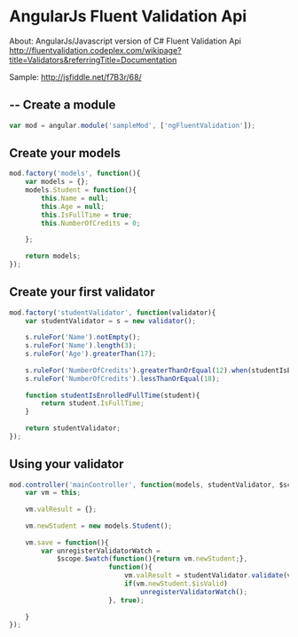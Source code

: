AngularJs Fluent Validation Api
=========================

About: 
AngularJs/Javascript version of C# Fluent Validation Api
http://fluentvalidation.codeplex.com/wikipage?title=Validators&referringTitle=Documentation

Sample:
http://jsfiddle.net/f7B3r/68/



--
Create a module
--
```javascript
var mod = angular.module('sampleMod', ['ngFluentValidation']);
```


Create your models
--
```javascript
mod.factory('models', function(){
    var models = {};
    models.Student = function(){
        this.Name = null;
        this.Age = null;
        this.IsFullTime = true;
        this.NumberOfCredits = 0;
        
    };
    
    return models;
});
```


Create your first validator
--
```javascript
mod.factory('studentValidator', function(validator){
    var studentValidator = s = new validator();
    
    s.ruleFor('Name').notEmpty();
    s.ruleFor('Name').length(3);
    s.ruleFor('Age').greaterThan(17);
    
    s.ruleFor('NumberOfCredits').greaterThanOrEqual(12).when(studentIsEnrolledFullTime);
    s.ruleFor('NumberOfCredits').lessThanOrEqual(18);
    
    function studentIsEnrolledFullTime(student){
        return student.IsFullTime;
    }
    
    return studentValidator;
});
```


Using your validator
--
```javascript
mod.controller('mainController', function(models, studentValidator, $scope){
    var vm = this;
    
    vm.valResult = {};
    
    vm.newStudent = new models.Student();
   
    vm.save = function(){
        var unregisterValidatorWatch =         
            $scope.$watch(function(){return vm.newStudent;},
                         function(){                          
                             vm.valResult = studentValidator.validate(vm.newStudent); 
                             if(vm.newStudent.$isValid)
                                 unregisterValidatorWatch();
                         }, true);
                     
    }
});
```




